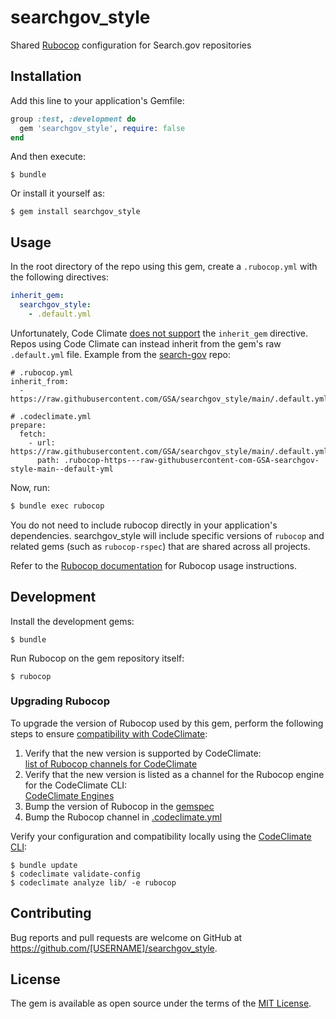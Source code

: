 # searchgov_style

Shared [Rubocop](https://rubocop.org/) configuration for Search.gov repositories

## Installation

Add this line to your application's Gemfile:

```ruby
group :test, :development do
  gem 'searchgov_style', require: false
end
```

And then execute:

    $ bundle

Or install it yourself as:

    $ gem install searchgov_style

## Usage

In the root directory of the repo using this gem, create a `.rubocop.yml` with the following directives:

```yaml
inherit_gem:
  searchgov_style:
    - .default.yml
```

Unfortunately, Code Climate [does not support](https://github.com/codeclimate/codeclimate-rubocop/issues/71#issuecomment-635055223) the `inherit_gem` directive. Repos using Code Climate can instead inherit from the gem's raw `.default.yml` file. Example from the [search-gov](https://github.com/GSA/search-gov) repo:
```
# .rubocop.yml
inherit_from:
  - https://raw.githubusercontent.com/GSA/searchgov_style/main/.default.yml
```
```
# .codeclimate.yml
prepare:
  fetch:
    - url: https://raw.githubusercontent.com/GSA/searchgov_style/main/.default.yml
      path: .rubocop-https---raw-githubusercontent-com-GSA-searchgov-style-main--default-yml 
```


Now, run:

```bash
$ bundle exec rubocop
```

You do not need to include rubocop directly in your application's dependencies. searchgov_style will include specific versions of `rubocop` and related gems (such as `rubocop-rspec`) that are shared across all projects.

Refer to the [Rubocop documentation](https://docs.rubocop.org/) for Rubocop usage instructions.

## Development

Install the development gems:

    $ bundle

Run Rubocop on the gem repository itself:

    $ rubocop

### Upgrading Rubocop

To upgrade the version of Rubocop used by this gem, perform the
following steps to ensure [compatibility with CodeClimate](https://docs.codeclimate.com/docs/rubocop#using-rubocops-newer-versions):

1. Verify that the new version is supported by CodeClimate:  
   [list of Rubocop channels for CodeClimate](https://github.com/codeclimate/codeclimate-rubocop/branches/all?utf8=%E2%9C%93&query=channel%2Frubocop)
1. Verify that the new version is listed as a channel for the Rubocop engine for the CodeClimate CLI:  
   [CodeClimate Engines](https://github.com/codeclimate/codeclimate/blob/master/config/engines.yml)
1. Bump the version of Rubocop in the [gemspec](searchgov-style.gemspec)
1. Bump the Rubocop channel in [.codeclimate.yml](.codeclimate.yml)

Verify your configuration and compatibility locally using the [CodeClimate CLI](https://github.com/codeclimate/codeclimate):

    $ bundle update
    $ codeclimate validate-config
    $ codeclimate analyze lib/ -e rubocop

## Contributing

Bug reports and pull requests are welcome on GitHub at https://github.com/[USERNAME]/searchgov_style.

## License

The gem is available as open source under the terms of the [MIT License](https://opensource.org/licenses/MIT).
